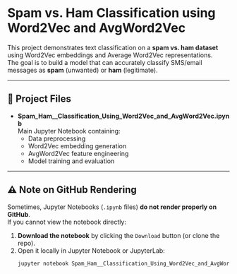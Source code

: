 # Spam vs. Ham Classification using Word2Vec and AvgWord2Vec

This project demonstrates text classification on a **spam vs. ham dataset** using Word2Vec embeddings and Average Word2Vec representations.  
The goal is to build a model that can accurately classify SMS/email messages as **spam** (unwanted) or **ham** (legitimate).

---

## 📂 Project Files
- **Spam_Ham__Classification_Using_Word2Vec_and_AvgWord2Vec.ipynb**  
  Main Jupyter Notebook containing:
  - Data preprocessing  
  - Word2Vec embedding generation  
  - AvgWord2Vec feature engineering  
  - Model training and evaluation  

---

## ⚠️ Note on GitHub Rendering
Sometimes, Jupyter Notebooks (`.ipynb` files) **do not render properly on GitHub**.  
If you cannot view the notebook directly:
1. **Download the notebook** by clicking the `Download` button (or clone the repo).  
2. Open it locally in Jupyter Notebook or JupyterLab:  
   ```bash
   jupyter notebook Spam_Ham__Classification_Using_Word2Vec_and_AvgWord2Vec.ipynb
